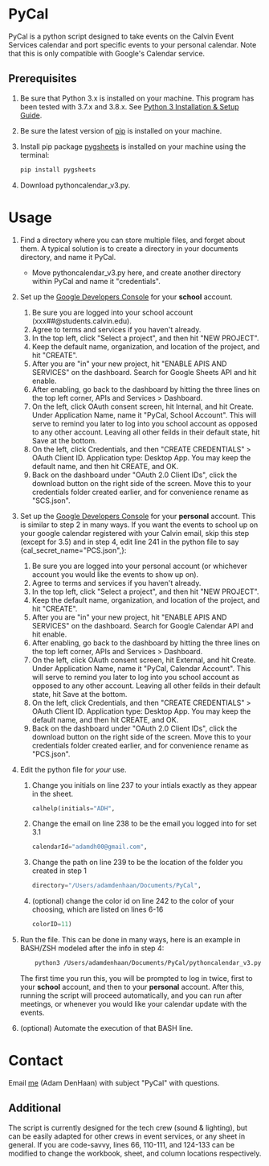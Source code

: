 # PyCal

PyCal is a python script designed to take events on the Calvin Event Services calendar and port specific events to your personal calendar. Note that this is only compatible with Google's Calendar service.

## Prerequisites

1) Be sure that Python 3.x is installed on your machine. This program has been tested with 3.7.x and 3.8.x. See [Python 3 Installation & Setup Guide](https://realpython.com/installing-python/).

2) Be sure the latest version of [pip](https://pip.pypa.io/en/stable/) is installed on your machine.

3) Install pip package [pygsheets](https://pygsheets.readthedocs.io/en/stable/) is installed on your machine using the terminal:

   ```bash
   pip install pygsheets
   ``` 

4) Download pythoncalendar_v3.py.

# Usage

1) Find a directory where you can store multiple files, and forget about them. A typical solution is to create a directory in your documents directory, and name it PyCal.

    * Move pythoncalendar_v3.py here, and create another directory within PyCal and name it "credentials".

2) Set up the [Google Developers Console](https://console.developers.google.com/) for your **school** account. 

    1) Be sure you are logged into your school account (xxx##@students.calvin.edu).
    2) Agree to terms and services if you haven't already.
    3) In the top left, click "Select a project", and then hit "NEW PROJECT".
    4) Keep the default name, organization, and location of the project, and hit "CREATE".
    5) After you are "in" your new project, hit "ENABLE APIS AND SERVICES" on the dashboard. Search for Google Sheets API and hit enable.
    6) After enabling, go back to the dashboard by hitting the three lines on the top left corner, APIs and Services > Dashboard.
    7) On the left, click OAuth consent screen, hit Internal, and hit Create. Under Application Name, name it "PyCal, School Account". This will serve to remind you later to log into you school account as opposed to any other account. Leaving all other feilds in their default state, hit Save at the bottom.
    8) On the left, click Credentials, and then "CREATE CREDENTIALS" > OAuth Client ID. Application type: Desktop App. You may keep the default name, and then hit CREATE, and OK.
    9) Back on the dashboard under "OAuth 2.0 Client IDs", click the download button on the right side of the screen. Move this to your credentials folder created earlier, and for convenience rename as "SCS.json".

3) Set up the [Google Developers Console](https://console.developers.google.com/) for your **personal** account. This is similar to step 2 in many ways. If you want the events to school up on your google calendar registered with your Calvin email, skip this step (except for 3.5) and in step 4, edit line 241 in the python file to say {cal_secret_name="PCS.json",}:

    1) Be sure you are logged into your personal account (or whichever account you would like the events to show up on).
    2) Agree to terms and services if you haven't already.
    3) In the top left, click "Select a project", and then hit "NEW PROJECT".
    4) Keep the default name, organization, and location of the project, and hit "CREATE".
    5) After you are "in" your new project, hit "ENABLE APIS AND SERVICES" on the dashboard. Search for Google Calendar API and hit enable.
    6) After enabling, go back to the dashboard by hitting the three lines on the top left corner, APIs and Services > Dashboard.
    7) On the left, click OAuth consent screen, hit External, and hit Create. Under Application Name, name it "PyCal, Calendar Account". This will serve to remind you later to log into you school account as opposed to any other account. Leaving all other feilds in their default state, hit Save at the bottom.
    8) On the left, click Credentials, and then "CREATE CREDENTIALS" > OAuth Client ID. Application type: Desktop App. You may keep the default name, and then hit CREATE, and OK.
    9) Back on the dashboard under "OAuth 2.0 Client IDs", click the download button on the right side of the screen. Move this to your credentials folder created earlier, and for convenience rename as "PCS.json".

4) Edit the python file for *your* use.
    
    1) Change you initials on line 237 to your intials exactly as they appear in the sheet. 
        ```python
        calhelp(initials="ADH",
        ```  
    2) Change the email on line 238 to be the email you logged into for set 3.1
        ```python
        calendarId="adamdh00@gmail.com",
        ``` 
    3) Change the path on line 239 to be the location of the folder you created in step 1
        ```python
        directory="/Users/adamdenhaan/Documents/PyCal",
        ``` 
    4) (optional) change the color id on line 242 to the color of your choosing, which are listed on lines 6-16
        ```python
        colorID=11)
        ``` 

5) Run the file. This can be done in many ways, here is an example in BASH/ZSH modeled after the info in step 4:
    ```Bash
        python3 /Users/adamdenhaan/Documents/PyCal/pythoncalendar_v3.py
    ```
    The first time you run this, you will be prompted to log in twice, first to your **school** account, and then to your **personal** account. After this, running the script will proceed automatically, and you can run after meetings, or whenever you would like your calendar update with the events.

6) (optional) Automate the execution of that BASH line. 

# Contact

Email [me](add22@students.calvin.edu) (Adam DenHaan) with subject "PyCal" with questions.

## Additional
The script is currently designed for the tech crew (sound & lighting), but can be easily adapted for other crews in event services, or any sheet in general. If you are code-savvy, lines 66, 110-111, and 124-133 can be modified to change the workbook, sheet, and column locations respectively.